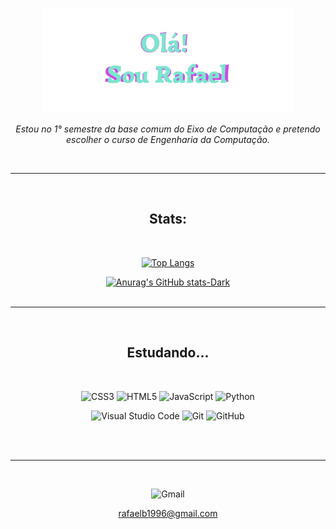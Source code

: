 <p align="center"><a href="https://anuraghazra.github.io"><img width="80%" alt="Hello, I'm Anurag. I do open source!" 
src="ola.png" /></a></p>
<div align="center">

_Estou no 1° semestre da base comum do Eixo de Computação e pretendo escolher o curso de Engenharia da Computação._

<br>

***
<br>

## Stats:
<br>


[![Top Langs](https://github-readme-stats.vercel.app/api/top-langs/?username=rafa-buenos&theme=tokyonight&bg_color=00000000&card_width=495px)](https://github.com/anuraghazra/github-readme-stats)



[![Anurag's GitHub stats-Dark](https://github-readme-stats.vercel.app/api?username=rafa-buenos&show_icons=true&theme=tokyonight&bg_color=00000000&count_private=true)](https://github.com/anuraghazra/github-readme-stats#gh-dark-mode-only)
<br>
<br>
***
<br>

## Estudando...
<br>

![CSS3](https://img.shields.io/badge/css3-%231572B6.svg?logo=css3&logoColor=white)
![HTML5](https://img.shields.io/badge/html5-%23E34F26.svg?logo=html5&logoColor=white)
![JavaScript](https://img.shields.io/badge/javascript-%23323330.svg?logo=javascript&logoColor=%23F7DF1E)
![Python](https://img.shields.io/badge/python-3670A0?logo=python&logoColor=ffdd54)

![Visual Studio Code](https://img.shields.io/badge/Visual%20Studio%20Code-0078d7.svg?logo=visual-studio-code&logoColor=white)
![Git](https://img.shields.io/badge/git-%23F05033.svg?logo=git&logoColor=white)
![GitHub](https://img.shields.io/badge/github-%23121011.svg?logo=github&logoColor=white)


<br>
<br>

***
 &nbsp;

![Gmail](https://img.shields.io/badge/Gmail-D14836?logo=gmail&logoColor=white) 

rafaelb1996@gmail.com
</div>